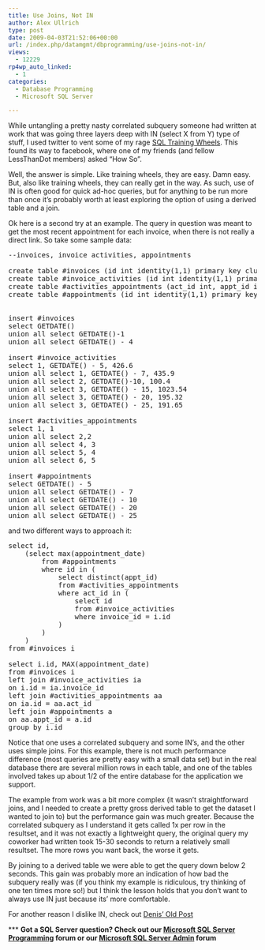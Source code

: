 ```yaml
---
title: Use Joins, Not IN
author: Alex Ullrich
type: post
date: 2009-04-03T21:52:06+00:00
url: /index.php/datamgmt/dbprogramming/use-joins-not-in/
views:
  - 12229
rp4wp_auto_linked:
  - 1
categories:
  - Database Programming
  - Microsoft SQL Server

---
```

While untangling a pretty nasty correlated subquery someone had written at work that was going three layers deep with IN (select X from Y) type of stuff, I used twitter to vent some of my rage [SQL Training Wheels][1]. This found its way to facebook, where one of my friends (and fellow LessThanDot members) asked &#8220;How So&#8221;.

Well, the answer is simple. Like training wheels, they are easy. Damn easy. But, also like training wheels, they can really get in the way. As such, use of IN is often good for quick ad-hoc queries, but for anything to be run more than once it&#8217;s probably worth at least exploring the option of using a derived table and a join.

Ok here is a second try at an example. The query in question was meant to get the most recent appointment for each invoice, when there is not really a direct link. So take some sample data:

<pre>--invoices, invoice activities, appointments

create table #invoices (id int identity(1,1) primary key clustered, bill_date datetime)
create table #invoice_activities (id int identity(1,1) primary key clustered, invoice_id int, activity_date datetime, cost smallmoney)
create table #activities_appointments (act_id int, appt_id int)
create table #appointments (id int identity(1,1) primary key clustered, appointment_date datetime) 


insert #invoices 
select GETDATE()
union all select GETDATE()-1
union all select GETDATE() - 4

insert #invoice_activities 
select 1, GETDATE() - 5, 426.6
union all select 1, GETDATE() - 7, 435.9
union all select 2, GETDATE()-10, 100.4
union all select 3, GETDATE() - 15, 1023.54
union all select 3, GETDATE() - 20, 195.32
union all select 3, GETDATE() - 25, 191.65

insert #activities_appointments
select 1, 1
union all select 2,2
union all select 4, 3
union all select 5, 4
union all select 6, 5 

insert #appointments
select GETDATE() - 5
union all select GETDATE() - 7
union all select GETDATE() - 10
union all select GETDATE() - 20
union all select GETDATE() - 25</pre>

and two different ways to approach it:

<pre>select id,
	(select max(appointment_date)
		from #appointments
		where id in (
			select distinct(appt_id)
			from #activities_appointments
			where act_id in (
				select id 
				from #invoice_activities
				where invoice_id = i.id
			)
		)
	)
from #invoices i

select i.id, MAX(appointment_date)
from #invoices i
left join #invoice_activities ia
on i.id = ia.invoice_id
left join #activities_appointments aa
on ia.id = aa.act_id
left join #appointments a
on aa.appt_id = a.id
group by i.id</pre>

Notice that one uses a correlated subquery and some IN&#8217;s, and the other uses simple joins. For this example, there is not much performance difference (most queries are pretty easy with a small data set) but in the real database there are several million rows in each table, and one of the tables involved takes up about 1/2 of the entire database for the application we support. 

The example from work was a bit more complex (it wasn&#8217;t straightforward joins, and I needed to create a pretty gross derived table to get the dataset I wanted to join to) but the performance gain was much greater. Because the correlated subquery as I understand it gets called 1x per row in the resultset, and it was not exactly a lightweight query, the original query my coworker had written took 15-30 seconds to return a relatively small resultset. The more rows you want back, the worse it gets. 

By joining to a derived table we were able to get the query down below 2 seconds. This gain was probably more an indication of how bad the subquery really was (if you think my example is ridiculous, try thinking of one ten times more so!) but I think the lesson holds that you don&#8217;t want to always use IN just because its&#8217; more comfortable.

For another reason I dislike IN, check out [Denis&#8217; Old Post][2]

\*** **Got a SQL Server question? Check out our [Microsoft SQL Server Programming][3] forum or our [Microsoft SQL Server Admin][4] forum**<ins></ins>

 [1]: http://twitter.com/AlexCuse/status/1447655426
 [2]: http://sqlservercode.blogspot.com/2007/04/you-should-never-use-in-in-sql-to-join.html
 [3]: http://forum.ltd.local/viewforum.php?f=17
 [4]: http://forum.ltd.local/viewforum.php?f=22
